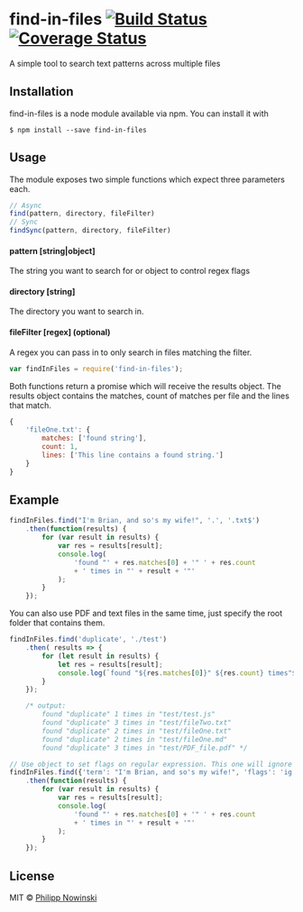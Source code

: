 find-in-files [![Build Status](https://travis-ci.org/kaesetoast/find-in-files.svg?branch=master)](https://travis-ci.org/kaesetoast/find-in-files) [![Coverage Status](https://img.shields.io/coveralls/kaesetoast/find-in-files.svg)](https://coveralls.io/r/kaesetoast/find-in-files)
=============

A simple tool to search text patterns across multiple files

## Installation
find-in-files is a node module available via npm. You can install it with
```
$ npm install --save find-in-files
```

## Usage
The module exposes two simple functions which expect three parameters each.

```JavaScript
// Async
find(pattern, directory, fileFilter)
// Sync
findSync(pattern, directory, fileFilter)
```

#### pattern [string|object]
The string you want to search for or object to control regex flags

#### directory [string]
The directory you want to search in.

#### fileFilter [regex] \(optional)
A regex you can pass in to only search in files matching the filter.

```JavaScript
var findInFiles = require('find-in-files');
```

Both functions return a promise which will receive the results object. The results object contains the matches, count of matches per file and the lines that match.

```JavaScript
{
    'fileOne.txt': {
        matches: ['found string'],
        count: 1,
        lines: ['This line contains a found string.']
    }
}
```

## Example

```JavaScript
findInFiles.find("I'm Brian, and so's my wife!", '.', '.txt$')
    .then(function(results) {
        for (var result in results) {
            var res = results[result];
            console.log(
                'found "' + res.matches[0] + '" ' + res.count
                + ' times in "' + result + '"'
            );
        }
    });
```

You can also use PDF and text files in the same time, just specify the root folder that contains them.
```JavaScript
findInFiles.find('duplicate', './test')
    .then( results => {
        for (let result in results) {
            let res = results[result];
            console.log(`found "${res.matches[0]}" ${res.count} times"${result}"`)
        }
    });

    /* output:
        found "duplicate" 1 times in "test/test.js"
        found "duplicate" 3 times in "test/fileTwo.txt"
        found "duplicate" 2 times in "test/fileOne.txt"
        found "duplicate" 2 times in "test/fileOne.md"
        found "duplicate" 3 times in "test/PDF_file.pdf" */
```

```JavaScript
// Use object to set flags on regular expression. This one will ignore case.
findInFiles.find({'term': "I'm Brian, and so's my wife!", 'flags': 'ig'}, '.', '.txt$')
    .then(function(results) {
        for (var result in results) {
            var res = results[result];
            console.log(
                'found "' + res.matches[0] + '" ' + res.count
                + ' times in "' + result + '"'
            );
        }
    });
```

## License

MIT © [Philipp Nowinski](http://philippnowinski.de)
